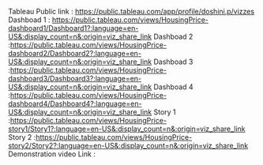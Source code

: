 Tableau Public link : https://public.tableau.com/app/profile/doshini.p/vizzes
Dashboad 1 : https://public.tableau.com/views/HousingPrice-dashboard1/Dashboard1?:language=en-US&:display_count=n&:origin=viz_share_link
Dashboad 2 :https://public.tableau.com/views/HousingPrice-dashboard2/Dashboard2?:language=en-US&:display_count=n&:origin=viz_share_link
Dashboad 3 :https://public.tableau.com/views/HousingPrice-dashboard3/Dashboard3?:language=en-US&:display_count=n&:origin=viz_share_link
Dashboad 4 :https://public.tableau.com/views/HousingPrice-dashboard4/Dashboard4?:language=en-US&:display_count=n&:origin=viz_share_link
Story 1 :https://public.tableau.com/views/HousingPrice-story1/Story1?:language=en-US&:display_count=n&:origin=viz_share_link
Story 2 :https://public.tableau.com/views/HousingPrice-story2/Story2?:language=en-US&:display_count=n&:origin=viz_share_link
Demonstration video Link : 
